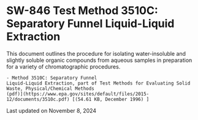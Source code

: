 
# SW-846 Test Method 3510C: Separatory Funnel Liquid-Liquid Extraction  


This document outlines the procedure for isolating water-insoluble and
slightly soluble organic compounds from aqueous samples in preparation
for a variety of chromatographic procedures.

    - Method 3510C: Separatory Funnel
    Liquid-Liquid Extraction, part of Test Methods for Evaluating Solid
    Waste, Physical/Chemical Methods
    (pdf)](https://www.epa.gov/sites/default/files/2015-12/documents/3510c.pdf) [(54.61 KB, December 1996) ] 

Last updated on November 8, 2024

